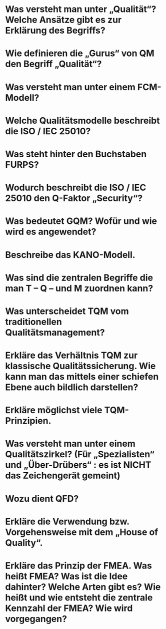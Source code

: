 # Was versteht man unter „Qualität“? Welche Ansätze gibt es zur Erklärung des Begriffs?

# Wie definieren die „Gurus“ von QM den Begriff „Qualität“?

# Was versteht man unter einem FCM-Modell? 

# Welche Qualitätsmodelle beschreibt die ISO / IEC 25010? 

# Was steht hinter den Buchstaben FURPS?

# Wodurch beschreibt die ISO / IEC 25010 den Q-Faktor „Security“?

# Was bedeutet GQM? Wofür und wie wird es angewendet?

# Beschreibe das KANO-Modell. 

# Was sind die zentralen Begriffe die man T – Q – und M zuordnen kann?

# Was unterscheidet TQM vom traditionellen Qualitätsmanagement?

# Erkläre das Verhältnis TQM zur klassische Qualitätssicherung. Wie kann man das mittels einer schiefen Ebene auch bildlich darstellen?

# Erkläre möglichst viele TQM-Prinzipien.

# Was versteht man unter einem Qualitätszirkel? (Für „Spezialisten“ und „Über-Drübers“ : es ist NICHT das Zeichengerät gemeint)

# Wozu dient QFD?

# Erkläre die Verwendung bzw. Vorgehensweise mit dem „House of Quality“. 

# Erkläre das Prinzip der FMEA. Was heißt FMEA? Was ist die Idee dahinter? Welche Arten gibt es? Wie heißt und wie entsteht die zentrale Kennzahl der FMEA? Wie wird vorgegangen?
